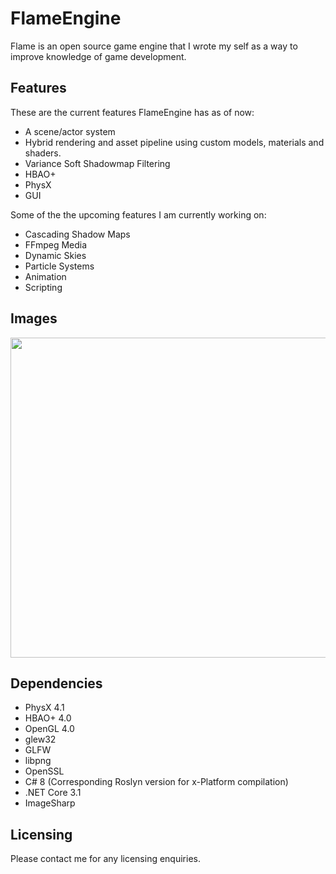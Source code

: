 # FlameEngine
Flame is an open source game engine that I wrote my self as a way to improve knowledge of game development.


## Features

These are the current features FlameEngine has as of now:

  - A scene/actor system
  - Hybrid rendering and asset pipeline using custom models, materials and shaders.
  - Variance Soft Shadowmap Filtering
  - HBAO+
  - PhysX
  - GUI

Some of the the upcoming features I am currently working on:

  - Cascading Shadow Maps
  - FFmpeg Media
  - Dynamic Skies
  - Particle Systems
  - Animation
  - Scripting

## Images

<img src="https://cdn.discordapp.com/attachments/717866375212826705/787178741834055684/test0.png" width="562" height="512">

## Dependencies

  - PhysX 4.1
  - HBAO+  4.0
  - OpenGL 4.0
  - glew32
  - GLFW
  - libpng
  - OpenSSL
  - C# 8 (Corresponding Roslyn version for x-Platform compilation)
  - .NET Core 3.1
  - ImageSharp

## Licensing

Please contact me for any licensing enquiries.
